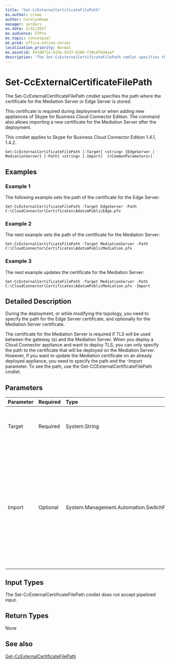 ```yaml
---
title: "Set-CcExternalCertificateFilePath"
ms.author: crowe
author: CarolynRowe
manager: serdars
ms.date: 3/31/2017
ms.audience: ITPro
ms.topic: concetpual
ms.prod: office-online-server
localization_priority: Normal
ms.assetid: 443d071e-633e-4337-b20b-f30cdfbd4aaf
description: "The Set-CcExternalCertificateFilePath cmdlet specifies the path where the certificate for the Mediation Server or Edge Server is stored."
---
```


# Set-CcExternalCertificateFilePath
 
The Set-CcExternalCertificateFilePath cmdlet specifies the path where the certificate for the Mediation Server or Edge Server is stored.
  
This certificate is required during deployment or when adding new appliances of Skype for Business Cloud Connector Edition. The command also allows importing a new certificate for the Mediation Server after the deployment.
  
This cmdlet applies to Skype for Business Cloud Connector Edition 1.4.1, 1.4.2.
  
```
Set-CcExternalCertificateFilePath [-Target] <string> {EdgeServer | MediationServer} [-Path] <string> [-Import]  [<CommonParameters>]
```

## Examples
<a name="Examples"> </a>

### Example 1

The following example sets the path of the certificate for the Edge Server:
  
```
Set-CcExternalCertificateFilePath -Target EdgeServer -Path C:\CloudConnector\Certificates\AdatumPublicEdge.pfx
```

### Example 2

The next example sets the path of the certificate for the Mediation Server:
  
```
Set-CcExternalCertificateFilePath -Target MediationServer -Path C:\CloudConnector\Certificates\AdatumPublicMediation.pfx
```

### Example 3

The next example updates the certificate for the Mediation Server:
  
```
Set-CcExternalCertificateFilePath -Target MediationServer -Path C:\CloudConnector\Certificates\AdatumPublicMediation.pfx -Import
```

## Detailed Description
<a name="DetailedDescription"> </a>

During the deployment, or while modifying the topology, you need to specify the path for the Edge Server certificate, and optionally for the Mediation Server certificate. 
  
The certificate for the Mediation Server is required if TLS will be used between the gateway (s) and the Mediation Server. When you deploy a Cloud Connector appliance and want to deploy TLS, you can only specify the path to the certificate that will be deployed on the Mediation Server. However, if you want to update the Mediation certificate on an already deployed appliance, you need to specify the path and the -Import parameter. To see the path, use the Get-CCExternalCertificateFilePath cmdlet.
  
## Parameters
<a name="DetailedDescription"> </a>

|**Parameter**|**Required**|**Type**|**Description**|
|:-----|:-----|:-----|:-----|
| Target <br/> | Required <br/> |System.String  <br/> |Type of file path requested. Types include:  <br/> EdgeServer (default)  <br/> MediationServer  <br/> |
|Import  <br/> |Optional  <br/> |System.Management.Automation.SwitchParameter  <br/> |Indicates that the certificate must be imported to the Mediation Server. This parameter is not needed if you deploy an appliance for first time. The parameter is required if you want to change the existing certificate on an already deployed version.  <br/> |
   
## Input Types
<a name="InputTypes"> </a>

The Set-CcExternalCertificateFilePath cmdlet does not accept pipelined input.
  
## Return Types
<a name="ReturnTypes"> </a>

None
  
## See also
<a name="ReturnTypes"> </a>

[Get-CcExternalCertificateFilePath](get-ccexternalcertificatefilepath.md)
  


